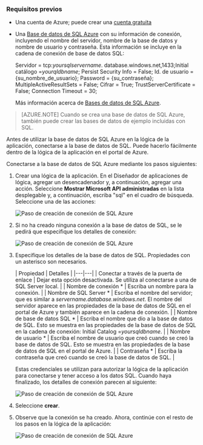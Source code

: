 ### <a name="prerequisites"></a>Requisitos previos
- Una cuenta de Azure; puede crear una [cuenta gratuita](https://azure.microsoft.com/free)
- Una [Base de datos de SQL Azure](../articles/sql-database/sql-database-get-started.md) con su información de conexión, incluyendo el nombre del servidor, nombre de la base de datos y nombre de usuario y contraseña. Esta información se incluye en la cadena de conexión de base de datos SQL:
  
    Servidor = tcp:*yoursqlservername*. database.windows.net,1433;Initial catálogo =*yourqldbname*; Persist Security Info = False; Id. de usuario = {su_nombre_de_usuario}; Password = {su_contraseña}; MultipleActiveResultSets = False; Cifrar = True; TrustServerCertificate = False; Connection Timeout = 30;

    Más información acerca de [Bases de datos de SQL Azure](https://azure.microsoft.com/services/sql-database).

> [AZURE.NOTE] Cuando se crea una base de datos de SQL Azure, también puede crear las bases de datos de ejemplo incluidas con SQL. 



Antes de utilizar la base de datos de SQL Azure en la lógica de la aplicación, conectarse a la base de datos de SQL. Puede hacerlo fácilmente dentro de la lógica de la aplicación en el portal de Azure.  

Conectarse a la base de datos de SQL Azure mediante los pasos siguientes:  

1. Crear una lógica de la aplicación. En el Diseñador de aplicaciones de lógica, agregar un desencadenador y, a continuación, agregar una acción. Seleccione **Mostrar Microsoft API administradas** en la lista desplegable y, a continuación, escriba "sql" en el cuadro de búsqueda. Seleccione una de las acciones:  

    ![Paso de creación de conexión de SQL Azure](./media/connectors-create-api-sqlazure/sql-actions.png)

2. Si no ha creado ninguna conexión a la base de datos de SQL, se le pedirá que especifique los detalles de conexión:  

    ![Paso de creación de conexión de SQL Azure](./media/connectors-create-api-sqlazure/connection-details.png) 

3. Especifique los detalles de la base de datos de SQL. Propiedades con un asterisco son necesarios.

    | Propiedad | Detalles |
|---|---|
| Conectar a través de la puerta de enlace | Dejar esta opción desactivada. Se utiliza al conectarse a una de SQL Server local. |
| Nombre de conexión * | Escriba un nombre para la conexión. | 
| Nombre de SQL Server * | Escriba el nombre del servidor; que es similar a *servername.database.windows.net*. El nombre del servidor aparece en las propiedades de la base de datos de SQL en el portal de Azure y también aparece en la cadena de conexión. | 
| Nombre de base de datos SQL * | Escriba el nombre que dio a la base de datos de SQL. Esto se muestra en las propiedades de la base de datos de SQL en la cadena de conexión: Initial Catalog =*yoursqldbname*. | 
| Nombre de usuario * | Escriba el nombre de usuario que creó cuando se creó la base de datos de SQL. Esto se muestra en las propiedades de la base de datos de SQL en el portal de Azure. | 
| Contraseña * | Escriba la contraseña que creó cuando se creó la base de datos de SQL. | 

    Estas credenciales se utilizan para autorizar la lógica de la aplicación para conectarse y tener acceso a los datos SQL. Cuando haya finalizado, los detalles de conexión parecen al siguiente:  

    ![Paso de creación de conexión de SQL Azure](./media/connectors-create-api-sqlazure/sample-connection.png) 

4. Seleccione **crear**. 

5. Observe que la conexión se ha creado. Ahora, continúe con el resto de los pasos en la lógica de la aplicación: 

    ![Paso de creación de conexión de SQL Azure](./media/connectors-create-api-sqlazure/table.png)